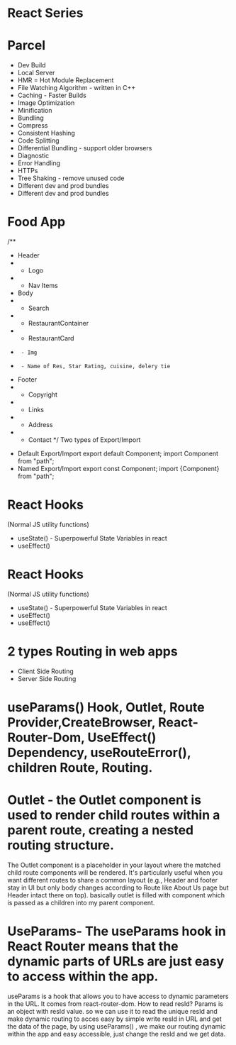 # React Series

# Parcel
- Dev Build
- Local Server
- HMR = Hot Module Replacement
- File Watching Algorithm - written in C++
- Caching - Faster Builds
- Image Optimization
- Minification
- Bundling
- Compress
- Consistent Hashing
- Code Splitting
- Differential Bundling - support older browsers
- Diagnostic
- Error Handling
- HTTPs
- Tree Shaking - remove unused code
- Different dev and prod bundles
- Different dev and prod bundles

# Food App
/**
 * Header
 *  - Logo
 *  - Nav Items
 * Body
 *  - Search
 *  - RestaurantContainer
 *    - RestaurantCard
 *      - Img
 *      - Name of Res, Star Rating, cuisine, delery tie
 * Footer
 *  - Copyright
 *  - Links
 *  - Address
 *  - Contact
 */
 Two types of Export/Import
- Default Export/Import
export default Component;
import Component from "path";
- Named Export/Import
export const Component;
import {Component} from "path";
# React Hooks
 (Normal JS utility functions)
- useState() - Superpowerful State Variables in react
- useEffect()

# React Hooks
 (Normal JS utility functions)
- useState() - Superpowerful State Variables in react
- useEffect()
- useEffect()
#  2 types Routing in web apps
 - Client Side Routing
 - Server Side Routing
# useParams() Hook, Outlet, Route Provider,CreateBrowser, React-Router-Dom, UseEffect() Dependency, useRouteError(), children Route, Routing.
# Outlet - the Outlet component is used to render child routes within a parent route, creating a nested routing structure.
 The Outlet component is a placeholder in your layout where the matched child route components will be rendered. It's particularly useful when you want different routes to share a common layout (e.g., Header and footer stay in UI but only body changes according to Route like About Us page but Header intact there on top). basically outlet is filled with component which is passed as a children into my parent component.

# UseParams- The useParams hook in React Router means that the dynamic parts of URLs are just easy to access within the app. 
useParams is a hook that allows you to have access to dynamic parameters in the URL. It comes from react-router-dom. 
How to read resId?
Params is an object with resId value. so we can use it to read the unique resId and make dynamic routing to acces easy by simple write resId in URL and get the data of the page, by using useParams() , we make our routing dynamic within the app  and easy accessible, just change the resId and we get data.
